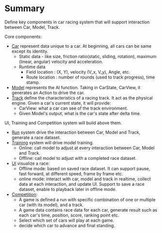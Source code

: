 # Summary

Define key components in car racing system that will support interaction between Car, Model, Track. 

Core components:

- [Car](car.md) represent data unique to a car. At beginning, all cars can be same except its identity.
    - Static data - like size, friction ratio(static, sliding, rotation), maximum (linear, angular) velocity and acceleration. 
    - Runtime data 
        - Field location : (X, Y), velocity (V_x, V_y), Angle, etc.
        - Route location : number of rounds (used to track progress), time stamp.
- [Model](model.md) represents the AI function. Taking in CarState, CarView, it generates an Action to drive the car.  
- [Track](track.md) define the characteristics of a racing track. It act as the physical engine. Given a car's current state, it will provide:
    - CarView: what a car can see of the track environment.
    - Given Model's output, what is the car's state after delta time. 

UI, Training and Competition system will build above them.

- [Run](run.md) system drive the interaction between Car, Model and Track, generate a race dataset.
- [Training](training.md) system will drive model training.
    - Online: call model to adjust at every interaction between Car, Model and Track.
    - Offline: call model to adjust with a completed race dataset.
- [UI](ui.md) visualize a race:
    - Offline mode: based on saved race dataset. It can support pause, fast forward, at different speed, frame by frame etc.
    - online mode: interact with car, model and track in realtime, collect data at each interaction, and update UI. Support to save a race dataset, enable to playback later in offline mode.
- [Competition](competition.md):
    - A game is defined a run with specific combination of one or multiple car (with its model), and a track. 
    - A game data contains race data for each car, generate result such as each car's time, position, score, ranking point etc.
    - Select which set of cars will play at each game.
    - decide which car to advance and final standing.


